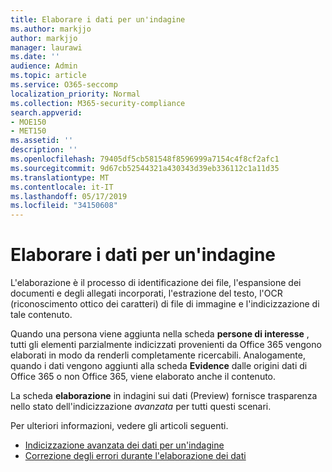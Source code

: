 ```yaml
---
title: Elaborare i dati per un'indagine
ms.author: markjjo
author: markjjo
manager: laurawi
ms.date: ''
audience: Admin
ms.topic: article
ms.service: O365-seccomp
localization_priority: Normal
ms.collection: M365-security-compliance
search.appverid:
- MOE150
- MET150
ms.assetid: ''
description: ''
ms.openlocfilehash: 79405df5cb581548f8596999a7154c4f8cf2afc1
ms.sourcegitcommit: 9d67cb52544321a430343d39eb336112c1a11d35
ms.translationtype: MT
ms.contentlocale: it-IT
ms.lasthandoff: 05/17/2019
ms.locfileid: "34150608"
---
```

# <a name="process-data-for-an-investigation"></a>Elaborare i dati per un'indagine

L'elaborazione è il processo di identificazione dei file, l'espansione dei documenti e degli allegati incorporati, l'estrazione del testo, l'OCR (riconoscimento ottico dei caratteri) di file di immagine e l'indicizzazione di tale contenuto.  

Quando una persona viene aggiunta nella scheda **persone di interesse** , tutti gli elementi parzialmente indicizzati provenienti da Office 365 vengono elaborati in modo da renderli completamente ricercabili.  Analogamente, quando i dati vengono aggiunti alla scheda **Evidence** dalle origini dati di Office 365 o non Office 365, viene elaborato anche il contenuto.

La scheda **elaborazione** in indagini sui dati (Preview) fornisce trasparenza nello stato dell'indicizzazione *avanzata* per tutti questi scenari.

Per ulteriori informazioni, vedere gli articoli seguenti.

- [Indicizzazione avanzata dei dati per un'indagine](index-data-people-of-interest.md)
- [Correzione degli errori durante l'elaborazione dei dati](error-remediation.md)
